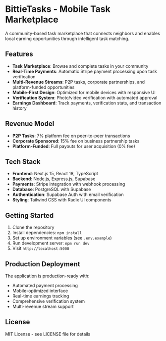 # BittieTasks - Mobile Task Marketplace

A community-based task marketplace that connects neighbors and enables local earning opportunities through intelligent task matching.

## Features

- **Task Marketplace**: Browse and complete tasks in your community
- **Real-Time Payments**: Automatic Stripe payment processing upon task verification
- **Multi-Revenue Streams**: P2P tasks, corporate partnerships, and platform-funded opportunities
- **Mobile-First Design**: Optimized for mobile devices with responsive UI
- **Verification System**: Photo/video verification with automated approval
- **Earnings Dashboard**: Track payments, verification stats, and transaction history

## Revenue Model

- **P2P Tasks**: 7% platform fee on peer-to-peer transactions
- **Corporate Sponsored**: 15% fee on business partnership tasks
- **Platform-Funded**: Full payouts for user acquisition (0% fee)

## Tech Stack

- **Frontend**: Next.js 15, React 18, TypeScript
- **Backend**: Node.js, Express.js, Supabase
- **Payments**: Stripe integration with webhook processing
- **Database**: PostgreSQL with Supabase
- **Authentication**: Supabase Auth with email verification
- **Styling**: Tailwind CSS with Radix UI components

## Getting Started

1. Clone the repository
2. Install dependencies: `npm install`
3. Set up environment variables (see `.env.example`)
4. Run development server: `npm run dev`
5. Visit `http://localhost:5000`

## Production Deployment

The application is production-ready with:
- Automated payment processing
- Mobile-optimized interface
- Real-time earnings tracking
- Comprehensive verification system
- Multi-revenue stream support

## License

MIT License - see LICENSE file for details